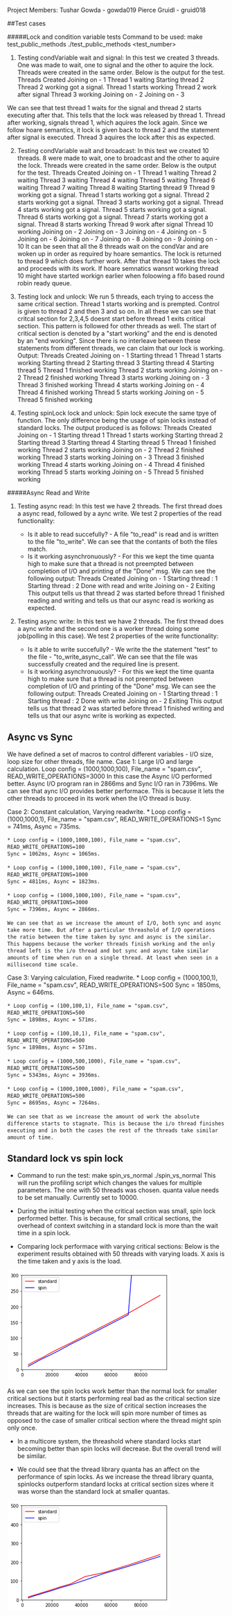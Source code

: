 Project Members:
Tushar Gowda  -  gowda019
Pierce Gruidl -  gruid018


##Test cases

#####Lock and condition variable tests
Command to be used: make test_public_methods
./test_public_methods <test_number>

1. Testing condVariable wait and signal:
In this test we created 3 threads. One was made to wait, one to signal and the other to aquire the lock. Threads were created in the same order. Below is the output for the test.
Threads Created
Joining on - 1
Thread 1 waiting
Starting thread 2
Thread 2 working
got a signal. Thread 1 starts working
Thread 2 work after signal
Thread 3 working
Joining on - 2
Joining on - 3

We can see that test thread 1 waits for the signal and thread 2 starts executing after that. This tells that the lock was released by thread 1. Thread after working, signals thread 1, which aquires the lock again. Since we follow hoare semantics, it lock is given back to thread 2 and the statement after signal is executed. Thread 3 aquires the lock after this as expected.

2. Testing condVariable wait and broadcast:
In this test we created 10 threads. 8 were made to wait, one to broadcast and the other to aquire the lock. Threads were created in the same order. Below is the output for the test.
Threads Created
Joining on - 1
Thread 1 waiting
Thread 2 waiting
Thread 3 waiting
Thread 4 waiting
Thread 5 waiting
Thread 6 waiting
Thread 7 waiting
Thread 8 waiting
Starting thread 9
Thread 9 working
got a signal. Thread 1 starts working
got a signal. Thread 2 starts working
got a signal. Thread 3 starts working
got a signal. Thread 4 starts working
got a signal. Thread 5 starts working
got a signal. Thread 6 starts working
got a signal. Thread 7 starts working
got a signal. Thread 8 starts working
Thread 9 work after signal
Thread 10 working
Joining on - 2
Joining on - 3
Joining on - 4
Joining on - 5
Joining on - 6
Joining on - 7
Joining on - 8
Joining on - 9
Joining on - 10
It can be seen that all the 8 threads wait on the condVar and are woken up in order as required by hoare semantics. The lock is returned to thread 9 which does further work. After that thread 10 takes the lock and proceeds with its work. If hoare semnatics wansnt working thread 10 might have started workign earlier when foloowing a fifo based round robin ready queue.

3. Testing lock and unlock:
We run 5 threads, each trying to access the same critical section. Thread 1 starts working and is prempted. Control is given to thread 2 and then 3 and so on. In all these we can see that critcal section for 2,3,4,5 doesnt start before thread 1 exits critical section. This pattern is followed for other threads as well. The start of critical section is denoted by a "start working" and the end is denoted by an "end working". Since there is no interleave between these statements from different threads, we can claim that our lock is working. Output:
Threads Created
Joining on - 1
Starting thread 1
Thread 1 starts working
Starting thread 2
Starting thread 3
Starting thread 4
Starting thread 5
Thread 1 finished working
Thread 2 starts working
Joining on - 2
Thread 2 finished working
Thread 3 starts working
Joining on - 3
Thread 3 finished working
Thread 4 starts working
Joining on - 4
Thread 4 finished working
Thread 5 starts working
Joining on - 5
Thread 5 finished working

4. Testing spinLock lock and unlock:
Spin lock execute the same tpye of function. The only difference being the usage of spin locks instead of standard locks. The output produced is as follows:
Threads Created
Joining on - 1
Starting thread 1
Thread 1 starts working
Starting thread 2
Starting thread 3
Starting thread 4
Starting thread 5
Thread 1 finished working
Thread 2 starts working
Joining on - 2
Thread 2 finished working
Thread 3 starts working
Joining on - 3
Thread 3 finished working
Thread 4 starts working
Joining on - 4
Thread 4 finished working
Thread 5 starts working
Joining on - 5
Thread 5 finished working

#####Async Read and Write
1. Testing async read: In this test we have 2 threads. The first thread does a async read, followed by a aync write. We test 2 properties of the read functionality: 
	* Is it able to read succefully? - A file "to_read" is read and is written to the file "to_write". We can see that the contants of both the files match.
	* Is it working asynchronuously? - For this we kept the time quanta high to make sure that a thread is not preempted between completion of I/O and printing of the "Done" msg. We can see the following output:
	Threads Created
	Joining on - 1
	Starting thread : 1
	Starting thread : 2
	Done with read and write
	Joining on - 2
	Exiting
	This output tells us that thread 2 was started before thread 1 finished reading and writing and tells us that our async read is working as expected.

2. Testing async write: In this test we have 2 threads. The first thread does a aync write and the second one is a worker thread doing some job(polling in this case). We test 2 properties of the write functionality: 
	* Is it able to write succefully? - We write the the statement "test" to the file - "to_write_async_call". We can see that the file was successfully created and the required line is present.
	* Is it working asynchronuously? - For this we kept the time quanta high to make sure that a thread is not preempted between completion of I/O and printing of the "Done" msg. We can see the following output:
	Threads Created
	Joining on - 1
	Starting thread : 1
	Starting thread : 2
	Done with write
	Joining on - 2
	Exiting
	This output tells us that thread 2 was started before thread 1 finished writing and tells us that our async write is working as expected.


## Async vs Sync 
We have defined a set of macros to control different variables - I/O size, loop size for other threads, file name.
Case 1: Large I/O and large calculation. Loop config = (1000,1000,100), File_name = "spam.csv", READ_WRITE_OPERATIONS=3000
  In this case the Async I/O performed better. 
  Async I/O program ran in 2866ms and Sync I/O ran in 7396ms.
  We can see that aync I/O provides better performace. This is because it lets the other threads to proceed in its work when the I/O thread is busy. 

Case 2: Constant calculation, Varying readwrite.
	* Loop config = (1000,1000,1), File_name = "spam.csv", READ_WRITE_OPERATIONS=1
	Sync = 741ms, Async = 735ms.

	* Loop config = (1000,1000,100), File_name = "spam.csv", READ_WRITE_OPERATIONS=100
	Sync = 1062ms, Async = 1065ms.

	* Loop config = (1000,1000,100), File_name = "spam.csv", READ_WRITE_OPERATIONS=1000
	Sync = 4811ms, Async = 1823ms.

	* Loop config = (1000,1000,100), File_name = "spam.csv", READ_WRITE_OPERATIONS=3000
	Sync = 7396ms, Async = 2866ms.

	We can see that as we increase the amount of I/O, both sync and async take more time. But after a particular threashold of I/O operations the ratio between the time taken by sync and async is the similar. This happens because the worker threads finish working and the only thread left is the i/o thread and bot sync and async take similar amounts of time when run on a single thread. At least when seen in a millisecond time scale.

Case 3: Varying calculation, Fixed readwrite.
	* Loop config = (1000,100,1), File_name = "spam.csv", READ_WRITE_OPERATIONS=500
	Sync = 1850ms, Async = 646ms.

	* Loop config = (100,100,1), File_name = "spam.csv", READ_WRITE_OPERATIONS=500
	Sync = 1898ms, Async = 571ms.

	* Loop config = (100,10,1), File_name = "spam.csv", READ_WRITE_OPERATIONS=500
	Sync = 1898ms, Async = 571ms.

	* Loop config = (1000,500,1000), File_name = "spam.csv", READ_WRITE_OPERATIONS=500
	Sync = 5343ms, Async = 3936ms.

	* Loop config = (1000,1000,1000), File_name = "spam.csv", READ_WRITE_OPERATIONS=500
	Sync = 8695ms, Async = 7264ms.

	We can see that as we increase the amount od work the absolute difference starts to stagnate. This is because the i/o thread finishes executing and in both the cases the rest of the threads take similar amount of time.


## Standard lock vs spin lock
* Command to run the test: make spin_vs_normal 
./spin_vs_normal
This will run the profiling script which changes the values for multiple parameters. The one with 50 threads was chosen. quanta value needs to be set manually. Currently set to 10000.

* During the initial testing when the critical section was small, spin lock performed better. This is because, for small critical sections, the overhead of context switching in a standard lock is more than the wait time in a spin lock.
* Comparing lock performace with varying critical sections:
Below is the experiment results obtained with 50 threads with varying loads. X axis is the time taken and y axis is the load.

![Alt text](spin_vs_normal_50threads_init100.png?raw=true "spin vs normal - varying workload")

As we can see the spin locks work better than the normal lock for smaller critical sections but it starts performing real bad as the critical section size increases. This is because as the size of critical section increases the threads that are waiting for the lock will spin more number of times as opposed to the case of smaller critical section where the thread might spin only once.

* In a multicore system, the threashold where standard locks start becoming better than spin locks will decrease. But the overall trend will be similar.

* We could see that the thread library quanta has an affect on the performance of spin locks. As we increase the thread library quanta, spinlocks outperform standard locks at critical section sizes where it was worse than the standard lock at smaller quantas.

![Alt text](spin_vs_normal_50threads_init10000.png?raw=true "spin vs normal - varying workload- 10000 quanta")